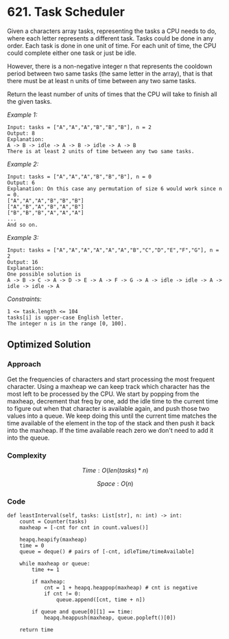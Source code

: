 # 621. Task Scheduler
Given a characters array tasks, representing the tasks a CPU needs to do, where each letter represents a different task. Tasks could be done in any order. Each task is done in one unit of time. For each unit of time, the CPU could complete either one task or just be idle.

However, there is a non-negative integer n that represents the cooldown period between two same tasks (the same letter in the array), that is that there must be at least n units of time between any two same tasks.

Return the least number of units of times that the CPU will take to finish all the given tasks.

*Example 1:*

```
Input: tasks = ["A","A","A","B","B","B"], n = 2
Output: 8
Explanation: 
A -> B -> idle -> A -> B -> idle -> A -> B
There is at least 2 units of time between any two same tasks.
```

*Example 2:*

```
Input: tasks = ["A","A","A","B","B","B"], n = 0
Output: 6
Explanation: On this case any permutation of size 6 would work since n = 0.
["A","A","A","B","B","B"]
["A","B","A","B","A","B"]
["B","B","B","A","A","A"]
...
And so on.
```

*Example 3:*

```
Input: tasks = ["A","A","A","A","A","A","B","C","D","E","F","G"], n = 2
Output: 16
Explanation: 
One possible solution is
A -> B -> C -> A -> D -> E -> A -> F -> G -> A -> idle -> idle -> A -> idle -> idle -> A
```

*Constraints:*

```
1 <= task.length <= 104
tasks[i] is upper-case English letter.
The integer n is in the range [0, 100].
```

## Optimized Solution

### Approach
Get the frequencies of characters and start processing the most frequent character. Using a maxheap we can keep track which character has the most left to be processed by the CPU. We start by popping from the maxheap, decrement that freq by one, add the idle time to the current time to figure out when that character is available again, and push those two values into a queue. We keep doing this until the current time matches the time available of the element in the top of the stack and then push it back into the maxheap. If the time available reach zero we don't need to add it into the queue. 

### Complexity
$$Time: O(len(tasks)*n)$$

$$Space: O(n)$$

### Code
```
def leastInterval(self, tasks: List[str], n: int) -> int:
    count = Counter(tasks)
    maxheap = [-cnt for cnt in count.values()]

    heapq.heapify(maxheap)
    time = 0
    queue = deque() # pairs of [-cnt, idleTime/timeAvailable]

    while maxheap or queue:
        time += 1

        if maxheap:
            cnt = 1 + heapq.heappop(maxheap) # cnt is negative
            if cnt != 0:
                queue.append([cnt, time + n])

        if queue and queue[0][1] == time:
            heapq.heappush(maxheap, queue.popleft()[0])

    return time
```